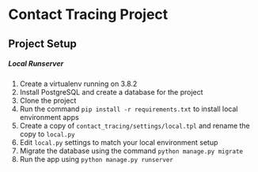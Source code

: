 # Contact Tracing Project

## Project Setup

##### Local Runserver

1. Create a virtualenv running on 3.8.2
2. Install PostgreSQL and create a database for the project
3. Clone the project
4. Run the command `pip install -r requirements.txt` to install local environment apps
5. Create a copy of `contact_tracing/settings/local.tpl` and rename the copy to `local.py`
6. Edit `local.py` settings to match your local environment setup
7. Migrate the database using the command `python manage.py migrate`
8. Run the app using `python manage.py runserver`
